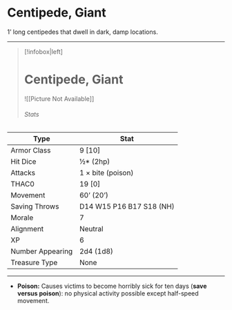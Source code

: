 # Centipede, Giant

1’ long centipedes that dwell in dark, damp locations.

------
> [!infobox|left] 
>  # Centipede, Giant
>  ![[Picture Not Available]] 
>  ###### Stats 
| Type                    | Stat        |
| ---------------- | ------------------------------ |
| Armor Class     | 9 [10]                   |
| Hit Dice         | ½* (2hp)                 |
| Attacks          | 1 × bite (poison)        |
| THAC0            | 19 [0]                   |
| Movement         | 60’ (20’)                |
| Saving Throws    | D14 W15 P16 B17 S18 (NH) |
| Morale           | 7                        |
| Alignment        | Neutral                  |
| XP               | 6                        |
| Number Appearing | 2d4 (1d8)                |
| Treasure Type    | None                     |

------

- **Poison:** Causes victims to become horribly sick for ten days (**save versus poison**): no physical activity possible except half-speed movement.